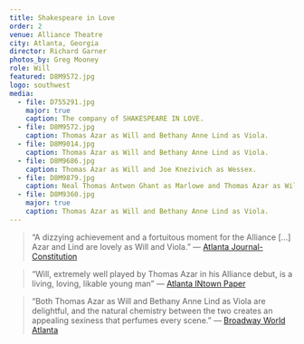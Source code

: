 ```yaml
---
title: Shakespeare in Love
order: 2
venue: Alliance Theatre
city: Atlanta, Georgia
director: Richard Garner
photos_by: Greg Mooney
role: Will
featured: D8M9572.jpg
logo: southwest
media:
  - file: D755291.jpg
    major: true
    caption: The company of SHAKESPEARE IN LOVE.
  - file: D8M9572.jpg
    caption: Thomas Azar as Will and Bethany Anne Lind as Viola.
  - file: D8M9014.jpg
    caption: Thomas Azar as Will and Bethany Anne Lind as Viola.
  - file: D8M9686.jpg
    caption: Thomas Azar as Will and Joe Knezivich as Wessex.
  - file: D8M9879.jpg
    caption: Neal Thomas Antwon Ghant as Marlowe and Thomas Azar as Will.
  - file: D8M9360.jpg
    major: true
    caption: Thomas Azar as Will and Bethany Anne Lind as Viola.
---
```


> “A dizzying achievement and a fortuitous moment for the Alliance […] Azar and Lind are lovely as Will and Viola.” — [Atlanta Journal-Constitution](http://www.myajc.com/entertainment/arts--theater/review-garner-delivers-delightful-shakespeare-love-for-alliance/7mE2EIDfjeatk5z8EyWCwN/)

> “Will, extremely well played by Thomas Azar in his Alliance debut, is a living, loving, likable young man” —
[Atlanta INtown Paper](http://atlantaintownpaper.com/2017/09/theatre-review-shakespeare-love-alliance/)

> “Both Thomas Azar as Will and Bethany Anne Lind as Viola are delightful, and the natural chemistry between the two creates an appealing sexiness that perfumes every scene.” — [Broadway World Atlanta](https://www.broadwayworld.com/atlanta/article/BWW-Review-SHAKESPEARE-IN-LOVE-at-Alliance-Theatre-20170915)
